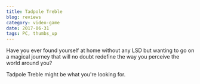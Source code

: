 ```yaml
---
title: Tadpole Treble
blog: reviews
category: video-game
date: 2017-06-31
tags: PC, thumbs_up
---
```

Have you ever found yourself at home without any LSD but wanting to go on a magical journey that will no doubt redefine the way you perceive the world around you?

Tadpole Treble might be what you're looking for.
